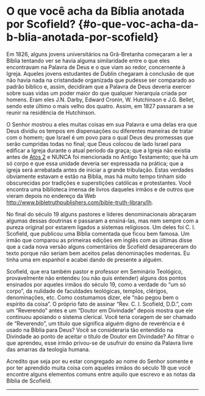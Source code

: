# O que você acha da Bíblia anotada por Scofield? {#o-que-voc-acha-da-b-blia-anotada-por-scofield}

Em 1826, alguns jovens universitários na Grã-Bretanha começaram a ler a Bíblia tentando ver se havia alguma similaridade entre o que eles encontravam na Palavra de Deus e o que viam ao redor, concernente à Igreja. Aqueles jovens estudantes de Dublin chegaram à conclusão de que não havia nada na cristandade organizada que pudesse ser comparado ao padrão bíblico e, assim, decidiram que a Palavra de Deus deveria exercer sobre suas vidas um poder maior do que qualquer hierarquia criada por homens. Eram eles J.N. Darby, Edward Cronin, W. Hutchinson e J.G. Bellet, sendo este último o mais velho dos quatro. Assim, em 1827 passaram a se reunir na residência de Hutchinson.

O Senhor mostrou a eles muitas coisas em sua Palavra e uma delas era que Deus dividiu os tempos em dispensações ou diferentes maneiras de tratar com o homem; que Israel é um povo para o qual Deus deu promessas que serão cumpridas todas no final; que Deus colocou de lado Israel para edificar a Igreja durante o atual período da graça; que a Igreja não existia antes de [Atos 2](http://bibliaonline.com.br/acf/atos/2) e NUNCA foi mencionada no Antigo Testamento; que há um só corpo e que essa unidade deveria ser expressada na prática; que a igreja será arrebatada antes de iniciar a grande tribulação. Estas verdades obviamente estavam e estão na Bíblia, mas há muito tempo tinham sido obscurecidas por tradições e superstições católicas e protestantes. Você encontra uma biblioteca imensa de livros daqueles irmãos e de outros que vieram depois no endereço da Web http://www.bibletruthpublishers.com/bible-truth-library/lh.

No final do século 19 alguns pastores e líderes denominacionais abraçaram algumas dessas doutrinas e passaram a ensiná-las, mas nem sempre com a pureza original por estarem ligados a sistemas religiosos. Um deles foi C. I. Scofield, que publicou uma Bíblia comentada que ficou bem famosa. Um irmão que comparou as primeiras edições em inglês com as últimas disse que a cada nova versão alguns comentários de Scofield desapareceram do texto porque não seriam bem aceitos pelas denominações modernas. Eu tinha uma em espanhol e acabei dando de presente a alguém.

Scofield, que era também pastor e professor em Seminário Teológico, provavelmente não entendeu (ou não quis entender) alguns dos pontos ensinados por aqueles irmãos do século 19, como a verdade do “um só corpo”, da nulidade de faculdades teológicas, templos, clérigos, denominações, etc. Como costumamos dizer, ele “não pegou bem o espírito da coisa”. O próprio fato de assinar “Rev. C. I. Scofield, D.D.”, com um “Reverendo” antes e um “Doutor em Divindade” depois mostra que ele continuou apoiando o sistema clerical. Você teria coragem de ser chamado de “Reverendo”, um título que significa alguém digno de reverência e é usado na Bíblia para Deus? Você se consideraria tão entendido na Divindade ao ponto de aceitar o título de Doutor em Divindade? Ao filtrar o que aprendeu, esse irmão privou-se de usufruir do ensino da Palavra livre das amarras da teologia humana.

Acredito que seja por eu estar congregado ao nome do Senhor somente e por ter aprendido muita coisa com aqueles irmãos do século 19 que você encontre alguns elementos comuns entre aquilo que escrevo e as notas da Bíblia de Scofield.

*****
